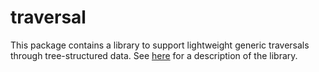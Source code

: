 traversal
=========

This package contains a library to support lightweight
generic traversals through tree-structured data. See
[here](http://www-ps.informatik.uni-kiel.de/~sebf/projects/traversal.html)
for a description of the library.
